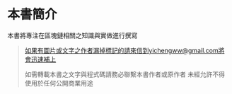 # 本書簡介

本書將專注在區塊鏈相關之知識與實做進行撰寫

> 如果有圖片或文字之作者漏掉標記的請來信到yichengww@gmail.com將會迅速補上
>
> 如需轉載本書之文字與程式碼請務必聯繫本書作者或原作者 未經允許不得使用於任何公開商業用途

